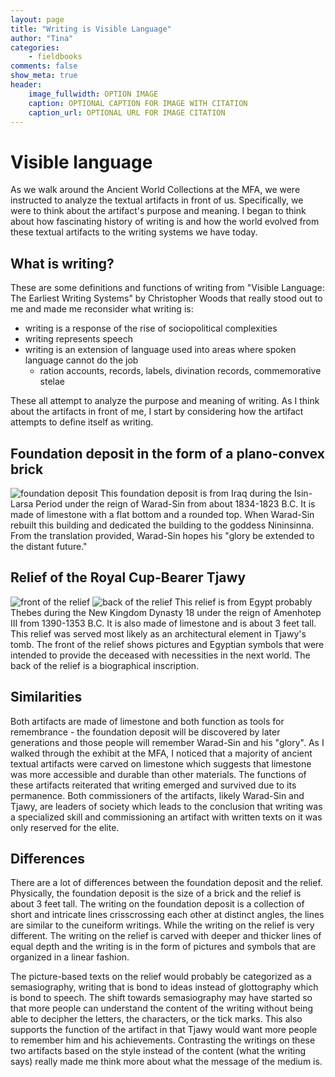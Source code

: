 ```yaml
---
layout: page  
title: "Writing is Visible Language"  
author: "Tina"  
categories:  
    - fieldbooks
comments: false  
show_meta: true
header:
    image_fullwidth: OPTION IMAGE
    caption: OPTIONAL CAPTION FOR IMAGE WITH CITATION
    caption_url: OPTIONAL URL FOR IMAGE CITATION
---
```


# Visible language

As we walk around the Ancient World Collections at the MFA, we were instructed to analyze the textual artifacts in front of us. Specifically, we were to think about the artifact's purpose and meaning. I began to think about how fascinating history of writing is and how the world evolved from these textual artifacts to the writing systems we have today.

## What is writing?

These are some definitions and functions of writing from "Visible Language: The Earliest Writing Systems" by Christopher Woods that really stood out to me and made me reconsider what writing is:
+ writing is a response of the rise of sociopolitical complexities
+ writing represents speech
+ writing is an extension of language used into areas where spoken language cannot do the job
  + ration accounts, records, labels, divination records, commemorative stelae

These all attempt to analyze the purpose and meaning of writing. As I think about the artifacts in front of me, I start by considering how the artifact attempts to define itself as writing.

## Foundation deposit in the form of a plano-convex brick

![foundation deposit](foundation-deposit.JPG)
This foundation deposit is from Iraq during the Isin-Larsa Period under the reign of Warad-Sin from about 1834-1823 B.C. It is made of limestone with a flat bottom and a rounded top. When Warad-Sin rebuilt this building and dedicated the building to the goddess Nininsinna. From the translation provided, Warad-Sin hopes his "glory be extended to the distant future."

## Relief of the Royal Cup-Bearer Tjawy

![front of the relief](relief-front.JPG) ![back of the relief](relief-back.JPG)
This relief is from Egypt probably Thebes during the New Kingdom Dynasty 18 under the reign of Amenhotep III from 1390-1353 B.C. It is also made of limestone and is about 3 feet tall. This relief was served most likely as an architectural element in Tjawy's tomb. The front of the relief shows pictures and Egyptian symbols that were intended to provide the deceased with necessities in the next world. The back of the relief is a biographical inscription.

## Similarities

Both artifacts are made of limestone and both function as tools for remembrance - the foundation deposit will be discovered by later generations and those people will remember Warad-Sin and his "glory". As I walked through the exhibit at the MFA, I noticed that a majority of ancient textual artifacts were carved on limestone which suggests that limestone was more accessible and durable than other materials. The functions of these artifacts reiterated that writing emerged and survived due to its permanence. Both commissioners of the artifacts, likely Warad-Sin and Tjawy, are leaders of society which leads to the conclusion that writing was a specialized skill and commissioning an artifact with written texts on it was only reserved for the elite.

## Differences

There are a lot of differences between the foundation deposit and the relief. Physically, the foundation deposit is the size of a brick and the relief is about 3 feet tall. The writing on the foundation deposit is a collection of short and intricate lines crisscrossing each other at distinct angles, the lines are similar to the cuneiform writings. While the writing on the relief is very different. The writing on the relief is carved with deeper and thicker lines of equal depth and the writing is in the form of pictures and symbols that are organized in a linear fashion.

The picture-based texts on the relief would probably be categorized as a semasiography, writing that is bond to ideas instead of glottography which is bond to speech. The shift towards semasiography may have started so that more people can understand the content of the writing without being able to decipher the letters, the characters, or the tick marks. This also supports the function of the artifact in that Tjawy would want more people to remember him and his achievements. Contrasting the writings on these two artifacts based on the style instead of the content (what the writing says) really made me think more about what the message of the medium is.
